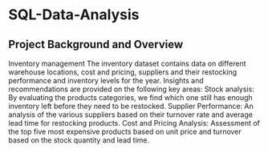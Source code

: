 # SQL-Data-Analysis
## Project Background and Overview
Inventory management 
The inventory dataset contains data on different warehouse locations, cost and pricing, suppliers and their restocking performance and inventory levels for the year.
Insights and recommendations are provided on the following key areas:
Stock analysis: By evaluating the products categories, we find which one still has enough inventory left before they need to be restocked.
Supplier Performance: An analysis of the various suppliers based on their turnover rate and average lead time for restocking products.
Cost and Pricing Analysis: Assessment of the top five most expensive products based on unit price and turnover based on the stock quantity and lead time.
